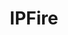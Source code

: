 ---
blog: https://blog.ipfire.org/
facebook: https://facebook.com/IPFire.org
logohandle: ipfire
sort: ipfire
title: IPFire
twitter: https://x.com/ipfire
website: https://www.ipfire.org/
youtube: https://youtube.com/user/ipfireproject
---